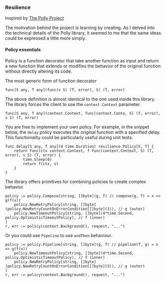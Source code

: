 ### Resilience

Inspired by [The Polly Project](https://www.thepollyproject.org)

The motivation behind the project is learning by creating. As I delved into the technical details of the Polly library, it seemed to me that the same ideas could be expressed a little more simply.

#### Policy essentials

Policy is a function decorator that take another function as input and return a new function that extends or modifies the behavior of the original function without directly altering its code.

The most generic form of function decorator

```golang
func[S any, T any](func(s S) (T, error), S) (T, error)
```

The above definition is almost identical to the one used inside this library. The library forces the client to use the `context.Context` parameter.

```golang
func[S any, T any](context.Context, func(context.Conte, S) (T, error), s S) (T, error)
```
You are free to implement your own policy. For example, in the snippet below, the `delay` policy executes the original function with a specified delay. This functionality could be particularly useful during unit tests.

```golang
func delay[S any, T any](d time.Duration) resilience.Policy[S, T] {
	return func(ctx context.Context, f func(context.Context, S) (T, error), s S) (T, error) {
		time.Sleep(d)
		return f(ctx, s)
	}
}
```

The library offers primitives for combining policies to create complex behavior.

```golang
policy := policy.Compose[string, []byte](g, f) // compose(g, f) = x => g(f(x))
	policy.NewRetryPolicy[string, []byte](policy.NewRetryCountOnErrorCondition[[]byte](3)), // g (outer)
	policy.NewTimeoutPolicy[string, []byte](4*time.Second, policy.OptimisticTimeoutPolicy), // f (inner)
)
r, err := policy(context.Background(), request, "...")
```

Or you could use `Pipeline` to use `andThen` behaviour.

```golang
policy := policy.Pipeline[string, []byte](g, f) // pipeline(f, g) = x => g(f(x))
	policy.NewTimeoutPolicy[string, []byte](4*time.Second, policy.OptimisticTimeoutPolicy), // f (inner)
	policy.NewRetryPolicy[string, []byte](policy.NewRetryCountOnErrorCondition[[]byte](3)), // g (outer)
)
r, err := policy(context.Background(), request, "...")
```
